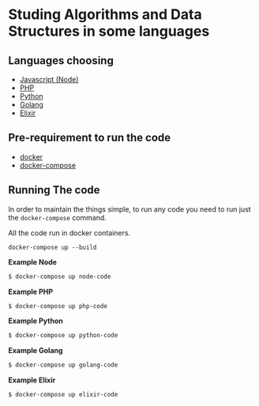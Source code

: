 # Studing Algorithms and Data Structures in some languages

## Languages choosing

- [Javascript (Node)](https://nodejs.org/)
- [PHP](https://www.php.net/)
- [Python](https://www.python.org/)
- [Golang](https://go.dev/)
- [Elixir](https://elixir-lang.org/)

## Pre-requirement to run the code

- [docker](https://www.docker.com/)
- [docker-compose](https://docs.docker.com/compose/)

## Running The code

In order to maintain the things simple, to run any code you need to run just the `docker-compose` command.

All the code run in docker containers.

`docker-compose up --build`

**Example Node**

```bash
$ docker-compose up node-code
```

**Example PHP**

```bash
$ docker-compose up php-code
```

**Example Python**

```bash
$ docker-compose up python-code
```

**Example Golang**

```bash
$ docker-compose up golang-code
```

**Example Elixir**

```bash
$ docker-compose up elixir-code
```
